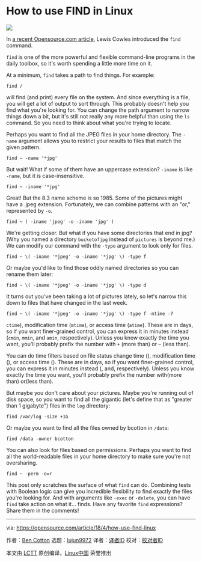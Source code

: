 How to use FIND in Linux
======

![](https://opensource.com/sites/default/files/styles/image-full-size/public/lead-images/rh_003499_01_linux31x_cc.png?itok=Pvim4U-B)

In [a recent Opensource.com article][1], Lewis Cowles introduced the `find` command.

`find` is one of the more powerful and flexible command-line programs in the daily toolbox, so it's worth spending a little more time on it.

At a minimum, `find` takes a path to find things. For example:
```
find /

```

will find (and print) every file on the system. And since everything is a file, you will get a lot of output to sort through. This probably doesn't help you find what you're looking for. You can change the path argument to narrow things down a bit, but it's still not really any more helpful than using the `ls` command. So you need to think about what you're trying to locate.

Perhaps you want to find all the JPEG files in your home directory. The `-name` argument allows you to restrict your results to files that match the given pattern.
```
find ~ -name '*jpg'

```

But wait! What if some of them have an uppercase extension? `-iname` is like `-name`, but it is case-insensitive.
```
find ~ -iname '*jpg'

```

Great! But the 8.3 name scheme is so 1985. Some of the pictures might have a .jpeg extension. Fortunately, we can combine patterns with an "or," represented by `-o`.
```
find ~ ( -iname 'jpeg' -o -iname 'jpg' )

```

We're getting closer. But what if you have some directories that end in jpg? (Why you named a directory `bucketofjpg` instead of `pictures` is beyond me.) We can modify our command with the `-type` argument to look only for files.
```
find ~ \( -iname '*jpeg' -o -iname '*jpg' \) -type f

```

Or maybe you'd like to find those oddly named directories so you can rename them later:
```
find ~ \( -iname '*jpeg' -o -iname '*jpg' \) -type d

```

It turns out you've been taking a lot of pictures lately, so let's narrow this down to files that have changed in the last week.
```
find ~ \( -iname '*jpeg' -o -iname '*jpg' \) -type f -mtime -7

```

`ctime`), modification time (`mtime`), or access time (`atime`). These are in days, so if you want finer-grained control, you can express it in minutes instead (`cmin`, `mmin`, and `amin`, respectively). Unless you know exactly the time you want, you'll probably prefix the number with `+` (more than) or `–` (less than).

You can do time filters based on file status change time (), modification time (), or access time (). These are in days, so if you want finer-grained control, you can express it in minutes instead (, and, respectively). Unless you know exactly the time you want, you'll probably prefix the number with(more than) or(less than).

But maybe you don't care about your pictures. Maybe you're running out of disk space, so you want to find all the gigantic (let's define that as "greater than 1 gigabyte") files in the `log` directory:
```
find /var/log -size +1G

```

Or maybe you want to find all the files owned by bcotton in `/data`:
```
find /data -owner bcotton

```

You can also look for files based on permissions. Perhaps you want to find all the world-readable files in your home directory to make sure you're not oversharing.
```
find ~ -perm -o=r

```

This post only scratches the surface of what `find` can do. Combining tests with Boolean logic can give you incredible flexibility to find exactly the files you're looking for. And with arguments like `-exec` or `-delete`, you can have `find` take action on what it... finds. Have any favorite `find` expressions? Share them in the comments!

--------------------------------------------------------------------------------

via: https://opensource.com/article/18/4/how-use-find-linux

作者：[Ben Cotton][a]
选题：[lujun9972](https://github.com/lujun9972)
译者：[译者ID](https://github.com/译者ID)
校对：[校对者ID](https://github.com/校对者ID)

本文由 [LCTT](https://github.com/LCTT/TranslateProject) 原创编译，[Linux中国](https://linux.cn/) 荣誉推出

[a]:https://opensource.com/users/bcotton
[1]:https://opensource.com/article/18/4/how-find-files-linux
